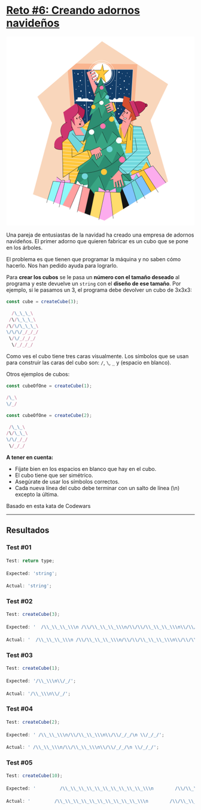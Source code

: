 # [Reto #6: Creando adornos navideños](https://adventjs.dev/es/challenges/2022/6)

![Reto_06](../Assets/Retos_SVG/6.svg)

Una pareja de entusiastas de la navidad ha creado una empresa de adornos navideños. El primer adorno que quieren fabricar es un cubo que se pone en los árboles.

El problema es que tienen que programar la máquina y no saben cómo hacerlo. Nos han pedido ayuda para lograrlo.

Para <strong>crear los cubos</strong> se le pasa un <strong>número con el tamaño deseado</strong> al programa y este devuelve un `string` con el <strong>diseño de ese tamaño</strong>. Por ejemplo, si le pasamos un 3, el programa debe devolver un cubo de 3x3x3:

```js
const cube = createCube(3);
```

```js
  /\_\_\_\
 /\/\_\_\_\
/\/\/\_\_\_\
\/\/\/_/_/_/
 \/\/_/_/_/
  \/_/_/_/
```

Como ves el cubo tiene tres caras visualmente. Los símbolos que se usan para construir las caras del cubo son: `/`, `\`, `_` y (espacio en blanco).

Otros ejemplos de cubos:

```js
const cubeOfOne = createCube(1);
```

```js
/\_\
\/_/
```

```js
const cubeOfOne = createCube(2);
```

```js
 /\_\_\
/\/\_\_\
\/\/_/_/
 \/_/_/
```

<strong>A tener en cuenta:</strong>

- Fíjate bien en los espacios en blanco que hay en el cubo.
- El cubo tiene que ser simétrico.
- Asegúrate de usar los símbolos correctos.
- Cada nueva línea del cubo debe terminar con un salto de línea (\n) excepto la última.

Basado en esta kata de Codewars

---

## Resultados

### Test #01

```js
Test: return type;

Expected: 'string';

Actual: 'string';
```

### Test #02

```js
Test: createCube(3);

Expected: '  /\\_\\_\\_\\\n /\\/\\_\\_\\_\\\n/\\/\\/\\_\\_\\_\\\n\\/\\/\\/_/_/_/\n \\/\\/_/_/_/\n  \\/_/_/_/';

Actual: '  /\\_\\_\\_\\\n /\\/\\_\\_\\_\\\n/\\/\\/\\_\\_\\_\\\n\\/\\/\\/_/_/_/\n \\/\\/_/_/_/\n  \\/_/_/_/';
```

### Test #03

```js
Test: createCube(1);

Expected: '/\\_\\\n\\/_/';

Actual: '/\\_\\\n\\/_/';
```

### Test #04

```js
Test: createCube(2);

Expected: ' /\\_\\_\\\n/\\/\\_\\_\\\n\\/\\/_/_/\n \\/_/_/';

Actual: ' /\\_\\_\\\n/\\/\\_\\_\\\n\\/\\/_/_/\n \\/_/_/';
```

### Test #05

```js
Test: createCube(10);

Expected: '         /\\_\\_\\_\\_\\_\\_\\_\\_\\_\\_\\\n        /\\/\\_\\_\\_\\_\\_\\_\\_\\_\\_\\_\\\n       /\\/\\/\\_\\_\\_\\_\\_\\_\\_\\_\\_\\_\\\n      /\\/\\/\\/\\_\\_\\_\\_\\_\\_\\_\\_\\_\\_\\\n     /\\/\\/\\/\\/\\_\\_\\_\\_\\_\\_\\_\\_\\_\\_\\\n    /\\/\\/\\/\\/\\/\\_\\_\\_\\_\\_\\_\\_\\_\\_\\_\\\n   /\\/\\/\\/\\/\\/\\/\\_\\_\\_\\_\\_\\_\\_\\_\\_\\_\\\n  /\\/\\/\\/\\/\\/\\/\\/\\_\\_\\_\\_\\_\\_\\_\\_\\_\\_\\\n /\\/\\/\\/\\/\\/\\/\\/\\/\\_\\_\\_\\_\\_\\_\\_\\_\\_\\_\\\n/\\/\\/\\/\\/\\/\\/\\/\\/\\/\\_\\_\\_\\_\\_\\_\\_\\_\\_\\_\\\n\\/\\/\\/\\/\\/\\/\\/\\/\\/\\/_/_/_/_/_/_/_/_/_/_/\n \\/\\/\\/\\/\\/\\/\\/\\/\\/_/_/_/_/_/_/_/_/_/_/\n  \\/\\/\\/\\/\\/\\/\\/\\/_/_/_/_/_/_/_/_/_/_/\n   \\/\\/\\/\\/\\/\\/\\/_/_/_/_/_/_/_/_/_/_/\n    \\/\\/\\/\\/\\/\\/_/_/_/_/_/_/_/_/_/_/\n     \\/\\/\\/\\/\\/_/_/_/_/_/_/_/_/_/_/\n      \\/\\/\\/\\/_/_/_/_/_/_/_/_/_/_/\n       \\/\\/\\/_/_/_/_/_/_/_/_/_/_/\n        \\/\\/_/_/_/_/_/_/_/_/_/_/\n         \\/_/_/_/_/_/_/_/_/_/_/';

Actual: '         /\\_\\_\\_\\_\\_\\_\\_\\_\\_\\_\\\n        /\\/\\_\\_\\_\\_\\_\\_\\_\\_\\_\\_\\\n       /\\/\\/\\_\\_\\_\\_\\_\\_\\_\\_\\_\\_\\\n      /\\/\\/\\/\\_\\_\\_\\_\\_\\_\\_\\_\\_\\_\\\n     /\\/\\/\\/\\/\\_\\_\\_\\_\\_\\_\\_\\_\\_\\_\\\n    /\\/\\/\\/\\/\\/\\_\\_\\_\\_\\_\\_\\_\\_\\_\\_\\\n   /\\/\\/\\/\\/\\/\\/\\_\\_\\_\\_\\_\\_\\_\\_\\_\\_\\\n  /\\/\\/\\/\\/\\/\\/\\/\\_\\_\\_\\_\\_\\_\\_\\_\\_\\_\\\n /\\/\\/\\/\\/\\/\\/\\/\\/\\_\\_\\_\\_\\_\\_\\_\\_\\_\\_\\\n/\\/\\/\\/\\/\\/\\/\\/\\/\\/\\_\\_\\_\\_\\_\\_\\_\\_\\_\\_\\\n\\/\\/\\/\\/\\/\\/\\/\\/\\/\\/_/_/_/_/_/_/_/_/_/_/\n \\/\\/\\/\\/\\/\\/\\/\\/\\/_/_/_/_/_/_/_/_/_/_/\n  \\/\\/\\/\\/\\/\\/\\/\\/_/_/_/_/_/_/_/_/_/_/\n   \\/\\/\\/\\/\\/\\/\\/_/_/_/_/_/_/_/_/_/_/\n    \\/\\/\\/\\/\\/\\/_/_/_/_/_/_/_/_/_/_/\n     \\/\\/\\/\\/\\/_/_/_/_/_/_/_/_/_/_/\n      \\/\\/\\/\\/_/_/_/_/_/_/_/_/_/_/\n       \\/\\/\\/_/_/_/_/_/_/_/_/_/_/\n        \\/\\/_/_/_/_/_/_/_/_/_/_/\n         \\/_/_/_/_/_/_/_/_/_/_/';
```
